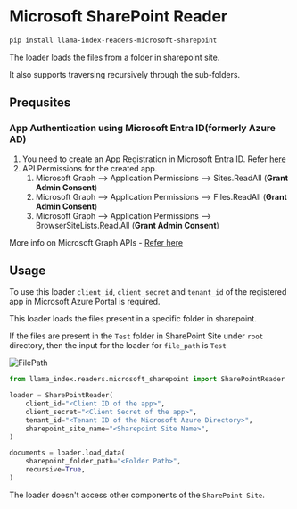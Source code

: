 # Microsoft SharePoint Reader

```bash
pip install llama-index-readers-microsoft-sharepoint
```

The loader loads the files from a folder in sharepoint site.

It also supports traversing recursively through the sub-folders.

## Prequsites

### App Authentication using Microsoft Entra ID(formerly Azure AD)

1. You need to create an App Registration in Microsoft Entra ID. Refer [here](https://learn.microsoft.com/en-us/azure/healthcare-apis/register-application)
2. API Permissions for the created app.
   1. Microsoft Graph --> Application Permissions --> Sites.ReadAll (**Grant Admin Consent**)
   2. Microsoft Graph --> Application Permissions --> Files.ReadAll (**Grant Admin Consent**)
   3. Microsoft Graph --> Application Permissions --> BrowserSiteLists.Read.All (**Grant Admin Consent**)

More info on Microsoft Graph APIs - [Refer here](https://learn.microsoft.com/en-us/graph/permissions-reference)

## Usage

To use this loader `client_id`, `client_secret` and `tenant_id` of the registered app in Microsoft Azure Portal is required.

This loader loads the files present in a specific folder in sharepoint.

If the files are present in the `Test` folder in SharePoint Site under `root` directory, then the input for the loader for `file_path` is `Test`

![FilePath](file_path_info.png)

```python
from llama_index.readers.microsoft_sharepoint import SharePointReader

loader = SharePointReader(
    client_id="<Client ID of the app>",
    client_secret="<Client Secret of the app>",
    tenant_id="<Tenant ID of the Microsoft Azure Directory>",
    sharepoint_site_name="<Sharepoint Site Name>",
)

documents = loader.load_data(
    sharepoint_folder_path="<Folder Path>",
    recursive=True,
)
```

The loader doesn't access other components of the `SharePoint Site`.
